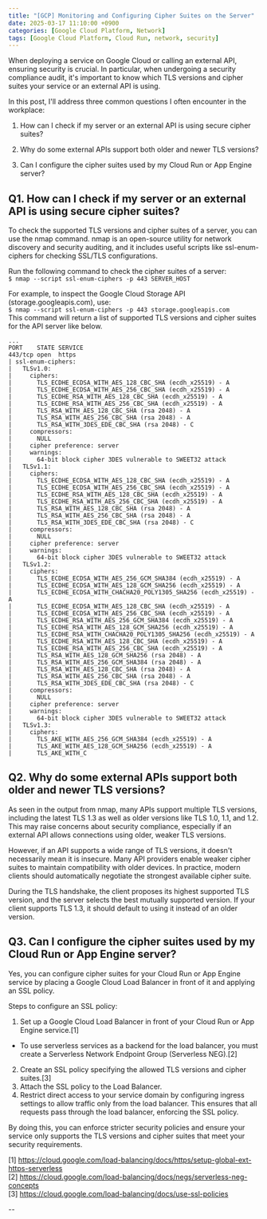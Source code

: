 ```yaml
---
title: "[GCP] Monitoring and Configuring Cipher Suites on the Server"
date: 2025-03-17 11:10:00 +0900
categories: [Google Cloud Platform, Network]
tags: [Google Cloud Platform, Cloud Run, network, security]
---
```


<script async src="https://pagead2.googlesyndication.com/pagead/js/adsbygoogle.js?client=ca-pub-2941907865454687"
     crossorigin="anonymous"></script>
     
When deploying a service on Google Cloud or calling an external API, ensuring security is crucial. In particular, when undergoing a security compliance audit, it's important to know which TLS versions and cipher suites your service or an external API is using.

In this post, I'll address three common questions I often encounter in the workplace:

1. How can I check if my server or an external API is using secure cipher suites?

2. Why do some external APIs support both older and newer TLS versions?

3. Can I configure the cipher suites used by my Cloud Run or App Engine server?

## Q1. How can I check if my server or an external API is using secure cipher suites?

To check the supported TLS versions and cipher suites of a server, you can use the nmap command. nmap is an open-source utility for network discovery and security auditing, and it includes useful scripts like ssl-enum-ciphers for checking SSL/TLS configurations.

Run the following command to check the cipher suites of a server:  
`$ nmap --script ssl-enum-ciphers -p 443 SERVER_HOST`

For example, to inspect the Google Cloud Storage API (storage.googleapis.com), use:  
`$ nmap --script ssl-enum-ciphers -p 443 storage.googleapis.com`  
This command will return a list of supported TLS versions and cipher suites for the API server like below.

```shell
...
PORT    STATE SERVICE
443/tcp open  https
| ssl-enum-ciphers:
|   TLSv1.0:
|     ciphers:
|       TLS_ECDHE_ECDSA_WITH_AES_128_CBC_SHA (ecdh_x25519) - A
|       TLS_ECDHE_ECDSA_WITH_AES_256_CBC_SHA (ecdh_x25519) - A
|       TLS_ECDHE_RSA_WITH_AES_128_CBC_SHA (ecdh_x25519) - A
|       TLS_ECDHE_RSA_WITH_AES_256_CBC_SHA (ecdh_x25519) - A
|       TLS_RSA_WITH_AES_128_CBC_SHA (rsa 2048) - A
|       TLS_RSA_WITH_AES_256_CBC_SHA (rsa 2048) - A
|       TLS_RSA_WITH_3DES_EDE_CBC_SHA (rsa 2048) - C
|     compressors:
|       NULL
|     cipher preference: server
|     warnings:
|       64-bit block cipher 3DES vulnerable to SWEET32 attack
|   TLSv1.1:
|     ciphers:
|       TLS_ECDHE_ECDSA_WITH_AES_128_CBC_SHA (ecdh_x25519) - A
|       TLS_ECDHE_ECDSA_WITH_AES_256_CBC_SHA (ecdh_x25519) - A
|       TLS_ECDHE_RSA_WITH_AES_128_CBC_SHA (ecdh_x25519) - A
|       TLS_ECDHE_RSA_WITH_AES_256_CBC_SHA (ecdh_x25519) - A
|       TLS_RSA_WITH_AES_128_CBC_SHA (rsa 2048) - A
|       TLS_RSA_WITH_AES_256_CBC_SHA (rsa 2048) - A
|       TLS_RSA_WITH_3DES_EDE_CBC_SHA (rsa 2048) - C
|     compressors:
|       NULL
|     cipher preference: server
|     warnings:
|       64-bit block cipher 3DES vulnerable to SWEET32 attack
|   TLSv1.2:
|     ciphers:
|       TLS_ECDHE_ECDSA_WITH_AES_256_GCM_SHA384 (ecdh_x25519) - A
|       TLS_ECDHE_ECDSA_WITH_AES_128_GCM_SHA256 (ecdh_x25519) - A
|       TLS_ECDHE_ECDSA_WITH_CHACHA20_POLY1305_SHA256 (ecdh_x25519) - A
|       TLS_ECDHE_ECDSA_WITH_AES_128_CBC_SHA (ecdh_x25519) - A
|       TLS_ECDHE_ECDSA_WITH_AES_256_CBC_SHA (ecdh_x25519) - A
|       TLS_ECDHE_RSA_WITH_AES_256_GCM_SHA384 (ecdh_x25519) - A
|       TLS_ECDHE_RSA_WITH_AES_128_GCM_SHA256 (ecdh_x25519) - A
|       TLS_ECDHE_RSA_WITH_CHACHA20_POLY1305_SHA256 (ecdh_x25519) - A
|       TLS_ECDHE_RSA_WITH_AES_128_CBC_SHA (ecdh_x25519) - A
|       TLS_ECDHE_RSA_WITH_AES_256_CBC_SHA (ecdh_x25519) - A
|       TLS_RSA_WITH_AES_128_GCM_SHA256 (rsa 2048) - A
|       TLS_RSA_WITH_AES_256_GCM_SHA384 (rsa 2048) - A
|       TLS_RSA_WITH_AES_128_CBC_SHA (rsa 2048) - A
|       TLS_RSA_WITH_AES_256_CBC_SHA (rsa 2048) - A
|       TLS_RSA_WITH_3DES_EDE_CBC_SHA (rsa 2048) - C
|     compressors:
|       NULL
|     cipher preference: server
|     warnings:
|       64-bit block cipher 3DES vulnerable to SWEET32 attack
|   TLSv1.3:
|     ciphers:
|       TLS_AKE_WITH_AES_256_GCM_SHA384 (ecdh_x25519) - A
|       TLS_AKE_WITH_AES_128_GCM_SHA256 (ecdh_x25519) - A
|       TLS_AKE_WITH_C
```


## Q2. Why do some external APIs support both older and newer TLS versions?

As seen in the output from nmap, many APIs support multiple TLS versions, including the latest TLS 1.3 as well as older versions like TLS 1.0, 1.1, and 1.2. This may raise concerns about security compliance, especially if an external API allows connections using older, weaker TLS versions.

However, if an API supports a wide range of TLS versions, it doesn't necessarily mean it is insecure. Many API providers enable weaker cipher suites to maintain compatibility with older devices. In practice, modern clients should automatically negotiate the strongest available cipher suite.

During the TLS handshake, the client proposes its highest supported TLS version, and the server selects the best mutually supported version. If your client supports TLS 1.3, it should default to using it instead of an older version.

## Q3. Can I configure the cipher suites used by my Cloud Run or App Engine server?

Yes, you can configure cipher suites for your Cloud Run or App Engine service by placing a Google Cloud Load Balancer in front of it and applying an SSL policy. 

Steps to configure an SSL policy:

1. Set up a Google Cloud Load Balancer in front of your Cloud Run or App Engine service.[1]
- To use serverless services as a backend for the load balancer, you must create a Serverless Network Endpoint Group (Serverless NEG).[2]
2. Create an SSL policy specifying the allowed TLS versions and cipher suites.[3]
3. Attach the SSL policy to the Load Balancer.
4. Restrict direct access to your service domain by configuring ingress settings to allow traffic only from the load balancer. This ensures that all requests pass through the load balancer, enforcing the SSL policy.

By doing this, you can enforce stricter security policies and ensure your service only supports the TLS versions and cipher suites that meet your security requirements.


[1] https://cloud.google.com/load-balancing/docs/https/setup-global-ext-https-serverless  
[2] https://cloud.google.com/load-balancing/docs/negs/serverless-neg-concepts  
[3] https://cloud.google.com/load-balancing/docs/use-ssl-policies  

--

<script
  src="https://utteranc.es/client.js"
  repo="dongsoocloud/blog-comments"
  issue-term="title"
  theme="github-light"
  crossorigin="anonymous"
  async
></script>
